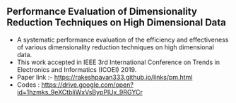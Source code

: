 ## Performance Evaluation of Dimensionality Reduction Techniques on High Dimensional Data
- A systematic performance evaluation of the efficiency and effectiveness of various dimensionality reduction techniques on high dimensional data.
- This work accepted in IEEE 3rd International Conference on Trends in Electronics and Informatics (ICOEI) 2019. 
- Paper link :-  https://rakeshpavan333.github.io/links/pm.html
- Codes : https://drive.google.com/open?id=1hzmks_9eXCtbliWxVsBypPlUx_9RGYCr

